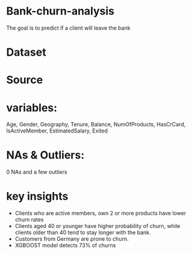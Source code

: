 # Bank-churn-analysis
 The goal is to predict if a client will leave the bank
# Dataset
# Source
# variables: 
Age, Gender, Geography, Tenure, Balance, NumOfProducts, HasCrCard, IsActiveMember, EstimatedSalary, Exited
# NAs & Outliers: 
0 NAs and a few outliers

 # key insights
 - Clients who are active members, own 2 or more products have lower churn rates
 - Clients aged 40 or younger have higher probability of churn, while clients older than 40 tend to stay longer with the bank.
 - Customers from Germany are prone to churn.
 - XGBOOST model detects 73% of churns
